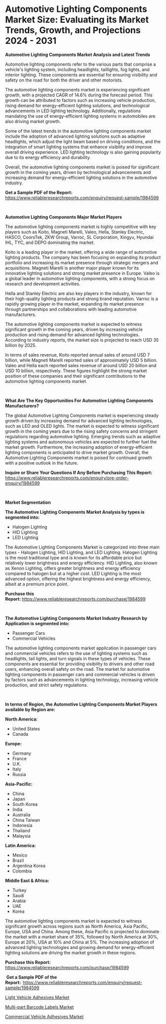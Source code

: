 <p><h1>Automotive Lighting Components Market Size: Evaluating its Market Trends, Growth, and Projections 2024 - 2031</h1></p><p><strong>Automotive Lighting Components Market Analysis and Latest Trends</strong></p>
<p><p>Automotive lighting components refer to the various parts that comprise a vehicle's lighting system, including headlights, taillights, fog lights, and interior lighting. These components are essential for ensuring visibility and safety on the road for both the driver and other motorists.</p><p>The automotive lighting components market is experiencing significant growth, with a projected CAGR of 14.6% during the forecast period. This growth can be attributed to factors such as increasing vehicle production, rising demand for energy-efficient lighting solutions, and technological advancements in LED lighting technology. Additionally, regulations mandating the use of energy-efficient lighting systems in automobiles are also driving market growth.</p><p>Some of the latest trends in the automotive lighting components market include the adoption of advanced lighting solutions such as adaptive headlights, which adjust the light beam based on driving conditions, and the integration of smart lighting systems that enhance visibility and improve overall driving experience. LED lighting technology is also gaining popularity due to its energy efficiency and durability.</p><p>Overall, the automotive lighting components market is poised for significant growth in the coming years, driven by technological advancements and increasing demand for energy-efficient lighting solutions in the automotive industry.</p></p>
<p><strong>Get a Sample PDF of the Report:&nbsp;</strong> <a href="https://www.reliableresearchreports.com/enquiry/request-sample/1984599">https://www.reliableresearchreports.com/enquiry/request-sample/1984599</a></p>
<p>&nbsp;</p>
<p><strong>Automotive Lighting Components Major Market Players</strong></p>
<p><p>The automotive lighting components market is highly competitive with key players such as Koito, Magneti Marelli, Valeo, Hella, Stanley Electric, HASCO, CoorsTek, ZKW Group, Varroc, SL Corporation, Xingyu, Hyundai IHL, TYC, and DEPO dominating the market. </p><p>Koito is a leading player in the market, offering a wide range of automotive lighting products. The company has been focusing on expanding its product portfolio and increasing its market presence through strategic mergers and acquisitions. Magneti Marelli is another major player known for its innovative lighting solutions and strong market presence in Europe. Valeo is a global leader in automotive lighting components, with a strong focus on research and development activities. </p><p>Hella and Stanley Electric are also key players in the industry, known for their high-quality lighting products and strong brand reputation. Varroc is a rapidly growing player in the market, expanding its market presence through partnerships and collaborations with leading automotive manufacturers. </p><p>The automotive lighting components market is expected to witness significant growth in the coming years, driven by increasing vehicle production and rising demand for advanced lighting technologies. According to industry reports, the market size is projected to reach USD 35 billion by 2025.</p><p>In terms of sales revenue, Koito reported annual sales of around USD 7 billion, while Magneti Marelli reported sales of approximately USD 5 billion. Valeo and Hella each reported sales revenue of around USD 20 billion and USD 10 billion, respectively. These figures highlight the strong market position of these companies and their significant contributions to the automotive lighting components market.</p></p>
<p>&nbsp;</p>
<p><strong>What Are The Key Opportunities For Automotive Lighting Components Manufacturers?</strong></p>
<p><p>The global Automotive Lighting Components market is experiencing steady growth driven by increasing demand for advanced lighting technologies, such as LED and OLED lights. The market is expected to witness significant growth in the coming years due to the rising safety concerns and stringent regulations regarding automotive lighting. Emerging trends such as adaptive lighting systems and autonomous vehicles are expected to further fuel the market growth. Furthermore, the increasing adoption of energy-efficient lighting components is anticipated to drive market growth. Overall, the Automotive Lighting Components market is poised for continued growth with a positive outlook in the future.</p></p>
<p><strong>Inquire or Share Your Questions If Any Before Purchasing This Report:</strong> <a href="https://www.reliableresearchreports.com/enquiry/pre-order-enquiry/1984599">https://www.reliableresearchreports.com/enquiry/pre-order-enquiry/1984599</a></p>
<p>&nbsp;</p>
<p><strong>Market Segmentation</strong></p>
<p><strong>The Automotive Lighting Components Market Analysis by types is segmented into:</strong></p>
<p><ul><li>Halogen Lighting</li><li>HID Lighting</li><li>LED Lighting</li></ul></p>
<p><p>The Automotive Lighting Components Market is categorized into three main types - Halogen Lighting, HID Lighting, and LED Lighting. Halogen Lighting is the most traditional type and is known for its affordable price but relatively lower brightness and energy efficiency. HID Lighting, also known as Xenon Lighting, offers greater brightness and energy efficiency compared to halogen but at a higher cost. LED Lighting is the most advanced option, offering the highest brightness and energy efficiency, albeit at a premium price point.</p></p>
<p><strong>Purchase this Report:&nbsp;</strong><a href="https://www.reliableresearchreports.com/purchase/1984599">https://www.reliableresearchreports.com/purchase/1984599</a></p>
<p>&nbsp;</p>
<p><strong>The Automotive Lighting Components Market Industry Research by Application is segmented into:</strong></p>
<p><ul><li>Passenger Cars</li><li>Commercial Vehicles</li></ul></p>
<p><p>The automotive lighting components market application in passenger cars and commercial vehicles refers to the use of lighting systems such as headlights, tail lights, and turn signals in these types of vehicles. These components are essential for providing visibility to drivers and other road users, enhancing overall safety on the road. The market for automotive lighting components in passenger cars and commercial vehicles is driven by factors such as advancements in lighting technology, increasing vehicle production, and strict safety regulations.</p></p>
<p>&nbsp;</p>
<p><strong>In terms of Region, the Automotive Lighting Components Market Players available by Region are:</strong></p>
<p>
    <p> <strong> North America: </strong>
        <ul>
            <li>United States</li>
            <li>Canada</li>
        </ul>
        </p> 
    <p> <strong> Europe: </strong>
        <ul>
            <li>Germany</li>
            <li>France</li>
            <li>U.K.</li>
            <li>Italy</li>
            <li>Russia</li>
        </ul>
        </p> 
    <p> <strong> Asia-Pacific: </strong>
        <ul>
            <li>China</li>
            <li>Japan</li>
            <li>South Korea</li>
            <li>India</li>
            <li>Australia</li>
            <li>China Taiwan</li>
            <li>Indonesia</li>
            <li>Thailand</li>
            <li>Malaysia</li>
        </ul>
        </p> 
    <p> <strong> Latin America: </strong>
        <ul>
            <li>Mexico</li>
            <li>Brazil</li>
            <li>Argentina Korea</li>
            <li>Colombia</li>
        </ul>
        </p> 
    <p> <strong> Middle East & Africa: </strong>
        <ul>
            <li>Turkey</li>
            <li>Saudi</li>
            <li>Arabia</li>
            <li>UAE</li>
            <li>Korea</li>
        </ul>
    </p>
    </p>
<p><p>The automotive lighting components market is expected to witness significant growth across regions such as North America, Asia Pacific, Europe, USA and China. Among these, Asia Pacific is projected to dominate the market with a market share of 35%, followed by North America at 30%, Europe at 20%, USA at 10% and China at 5%. The increasing adoption of advanced lighting technologies and growing demand for energy-efficient lighting solutions are driving the market growth in these regions.</p></p>
<p><strong>Purchase this Report: </strong><a href="https://www.reliableresearchreports.com/purchase/1984599">https://www.reliableresearchreports.com/purchase/1984599</a></p>
<p>&nbsp;<strong>Get a Sample PDF of the Report:&nbsp;&nbsp;</strong><a href="https://www.reliableresearchreports.com/enquiry/request-sample/1984599">https://www.reliableresearchreports.com/enquiry/request-sample/1984599</a></p>
<p><strong></strong></p>
<p><p><a href="https://view.publitas.com/reportprime-1/light-vehicle-adhesives-market-size-market-share-and-global-market-analysis-report-2023-2030/">Light Vehicle Adhesives Market</a></p><p><a href="https://view.publitas.com/reportprime-1/multi-part-barcode-labels-market-size-share-trends-analysis-report-by-material-by-type-by-end-user-by-region-and-segment-forecasts-2023-2030/">Multi-part Barcode Labels Market</a></p><p><a href="https://view.publitas.com/reportprime-1/commercial-vehicle-adhesives-market-size-and-examines-its-market-scope-with-a-primary-focus-on-growth-opportunities-and-forecasted-trends-spanning-from-2023-to-2030/">Commercial Vehicle Adhesives Market</a></p></p>